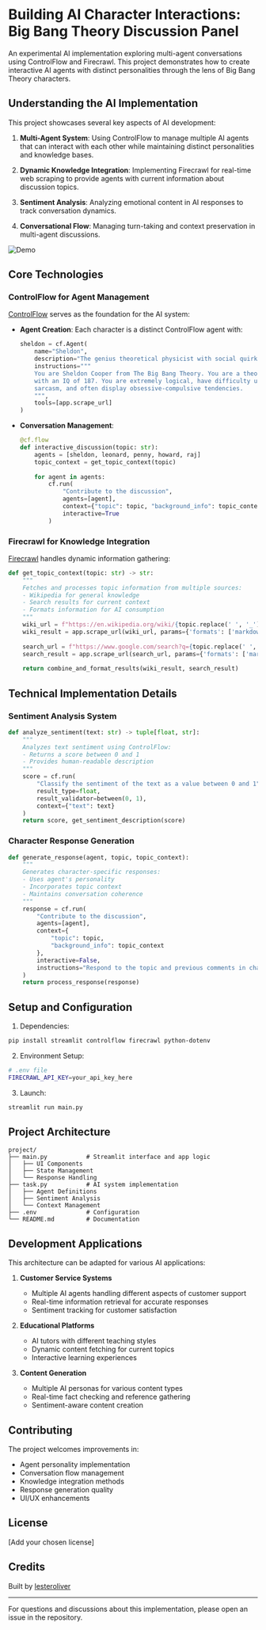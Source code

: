 # Building AI Character Interactions: Big Bang Theory Discussion Panel

An experimental AI implementation exploring multi-agent conversations using ControlFlow and Firecrawl. This project demonstrates how to create interactive AI agents with distinct personalities through the lens of Big Bang Theory characters.

## Understanding the AI Implementation

This project showcases several key aspects of AI development:

1. **Multi-Agent System**: Using ControlFlow to manage multiple AI agents that can interact with each other while maintaining distinct personalities and knowledge bases.

2. **Dynamic Knowledge Integration**: Implementing Firecrawl for real-time web scraping to provide agents with current information about discussion topics.

3. **Sentiment Analysis**: Analyzing emotional content in AI responses to track conversation dynamics.

4. **Conversational Flow**: Managing turn-taking and context preservation in multi-agent discussions.

![Demo](demo.gif)

## Core Technologies

### ControlFlow for Agent Management
[ControlFlow](https://controlflow.ai/welcome) serves as the foundation for the AI system:

- **Agent Creation**: Each character is a distinct ControlFlow agent with:
  ```python
  sheldon = cf.Agent(
      name="Sheldon",
      description="The genius theoretical physicist with social quirks.",
      instructions="""
      You are Sheldon Cooper from The Big Bang Theory. You are a theoretical physicist
      with an IQ of 187. You are extremely logical, have difficulty understanding
      sarcasm, and often display obsessive-compulsive tendencies.
      """,
      tools=[app.scrape_url]
  )
  ```

- **Conversation Management**: 
  ```python
  @cf.flow
  def interactive_discussion(topic: str):
      agents = [sheldon, leonard, penny, howard, raj]
      topic_context = get_topic_context(topic)
      
      for agent in agents:
          cf.run(
              "Contribute to the discussion",
              agents=[agent],
              context={"topic": topic, "background_info": topic_context},
              interactive=True
          )
  ```

### Firecrawl for Knowledge Integration
[Firecrawl](https://www.firecrawl.dev/) handles dynamic information gathering:

```python
def get_topic_context(topic: str) -> str:
    """
    Fetches and processes topic information from multiple sources:
    - Wikipedia for general knowledge
    - Search results for current context
    - Formats information for AI consumption
    """
    wiki_url = f"https://en.wikipedia.org/wiki/{topic.replace(' ', '_')}"
    wiki_result = app.scrape_url(wiki_url, params={'formats': ['markdown']})
    
    search_url = f"https://www.google.com/search?q={topic.replace(' ', '+')}"
    search_result = app.scrape_url(search_url, params={'formats': ['markdown']})
    
    return combine_and_format_results(wiki_result, search_result)
```

## Technical Implementation Details

### Sentiment Analysis System
```python
def analyze_sentiment(text: str) -> tuple[float, str]:
    """
    Analyzes text sentiment using ControlFlow:
    - Returns a score between 0 and 1
    - Provides human-readable description
    """
    score = cf.run(
        "Classify the sentiment of the text as a value between 0 and 1",
        result_type=float,
        result_validator=between(0, 1),
        context={"text": text}
    )
    return score, get_sentiment_description(score)
```

### Character Response Generation
```python
def generate_response(agent, topic, topic_context):
    """
    Generates character-specific responses:
    - Uses agent's personality
    - Incorporates topic context
    - Maintains conversation coherence
    """
    response = cf.run(
        "Contribute to the discussion",
        agents=[agent],
        context={
            "topic": topic,
            "background_info": topic_context
        },
        interactive=False,
        instructions="Respond to the topic and previous comments in character."
    )
    return process_response(response)
```

## Setup and Configuration

1. Dependencies:
```bash
pip install streamlit controlflow firecrawl python-dotenv
```

2. Environment Setup:
```bash
# .env file
FIRECRAWL_API_KEY=your_api_key_here
```

3. Launch:
```bash
streamlit run main.py
```

## Project Architecture

```
project/
├── main.py           # Streamlit interface and app logic
│   ├── UI Components
│   ├── State Management
│   └── Response Handling
├── task.py           # AI system implementation
│   ├── Agent Definitions
│   ├── Sentiment Analysis
│   └── Context Management
├── .env              # Configuration
└── README.md         # Documentation
```

## Development Applications

This architecture can be adapted for various AI applications:

1. **Customer Service Systems**
   - Multiple AI agents handling different aspects of customer support
   - Real-time information retrieval for accurate responses
   - Sentiment tracking for customer satisfaction

2. **Educational Platforms**
   - AI tutors with different teaching styles
   - Dynamic content fetching for current topics
   - Interactive learning experiences

3. **Content Generation**
   - Multiple AI personas for various content types
   - Real-time fact checking and reference gathering
   - Sentiment-aware content creation

## Contributing

The project welcomes improvements in:
- Agent personality implementation
- Conversation flow management
- Knowledge integration methods
- Response generation quality
- UI/UX enhancements

## License

[Add your chosen license]

## Credits

Built by [lesteroliver](https://github.com/lesteroliver911)

---

For questions and discussions about this implementation, please open an issue in the repository.
